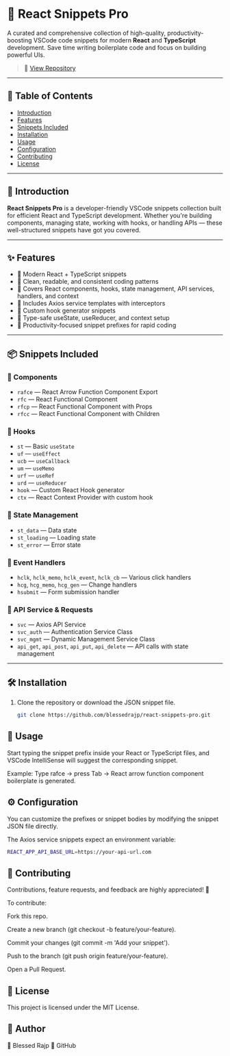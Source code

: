 # 🚀 React Snippets Pro

A curated and comprehensive collection of high-quality, productivity-boosting VSCode code snippets for modern **React** and **TypeScript** development. Save time writing boilerplate code and focus on building powerful UIs.

> 🔗 [View Repository](https://github.com/blessedrajp/react-snippets-pro)

---

## 📑 Table of Contents

- [Introduction](#-introduction)
- [Features](#-features)
- [Snippets Included](#-snippets-included)
- [Installation](#-installation)
- [Usage](#-usage)
- [Configuration](#-configuration)
- [Contributing](#-contributing)
- [License](#-license)

---

## 📖 Introduction

**React Snippets Pro** is a developer-friendly VSCode snippets collection built for efficient React and TypeScript development. Whether you're building components, managing state, working with hooks, or handling APIs — these well-structured snippets have got you covered.

---

## ✨ Features

- 🔹 Modern React + TypeScript snippets
- 🔹 Clean, readable, and consistent coding patterns
- 🔹 Covers React components, hooks, state management, API services, handlers, and context
- 🔹 Includes Axios service templates with interceptors
- 🔹 Custom hook generator snippets
- 🔹 Type-safe useState, useReducer, and context setup
- 🔹 Productivity-focused snippet prefixes for rapid coding

---

## 📦 Snippets Included

### 📁 Components
- `rafce` — React Arrow Function Component Export
- `rfc` — React Functional Component
- `rfcp` — React Functional Component with Props
- `rfcc` — React Functional Component with Children

### 📁 Hooks
- `st` — Basic `useState`
- `uf` — `useEffect`
- `ucb` — `useCallback`
- `um` — `useMemo`
- `urf` — `useRef`
- `urd` — `useReducer`
- `hook` — Custom React Hook generator
- `ctx` — React Context Provider with custom hook

### 📁 State Management
- `st_data` — Data state
- `st_loading` — Loading state
- `st_error` — Error state

### 📁 Event Handlers
- `hclk`, `hclk_memo`, `hclk_event`, `hclk_cb` — Various click handlers
- `hcg`, `hcg_memo`, `hcg_gen` — Change handlers
- `hsubmit` — Form submission handler

### 📁 API Service & Requests
- `svc` — Axios API Service
- `svc_auth` — Authentication Service Class
- `svc_mgmt` — Dynamic Management Service Class
- `api_get`, `api_post`, `api_put`, `api_delete` — API calls with state management

---

## 🛠️ Installation

1. Clone the repository or download the JSON snippet file.
   ```bash
   git clone https://github.com/blessedrajp/react-snippets-pro.git


## 🚀 Usage
Start typing the snippet prefix inside your React or TypeScript files, and VSCode IntelliSense will suggest the corresponding snippet.

Example:
Type rafce → press Tab → React arrow function component boilerplate is generated.

## ⚙️ Configuration
You can customize the prefixes or snippet bodies by modifying the snippet JSON file directly.

The Axios service snippets expect an environment variable:

```bash
REACT_APP_API_BASE_URL=https://your-api-url.com
```
## 🤝 Contributing
Contributions, feature requests, and feedback are highly appreciated! 🎉

To contribute:

Fork this repo.

Create a new branch (git checkout -b feature/your-feature).

Commit your changes (git commit -m 'Add your snippet').

Push to the branch (git push origin feature/your-feature).

Open a Pull Request.

## 📄 License
This project is licensed under the MIT License.

## 📣 Author
👤 Blessed Rajp
🔗 GitHub